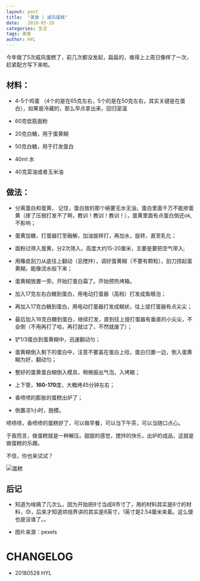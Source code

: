 ```yaml
---
layout: post
title:  "美食 | 戚风蛋糕"
date:   2018-05-28
categories: 生活
tags: 美食
author: HYL
---
```


今年做了5次戚风蛋糕了，前几次都没发起，扁扁的，难得上上周日像样了一次，赶紧配方写下来啦。


## 材料：



- 4-5个鸡蛋 （4个的是在65克左右，5个的是在50克左右，其实关键是在蛋白），如果是冷藏的，那么早点拿出来，回归室温

- 60克低筋面粉

- 20克白糖，用于蛋黄糊

- 50克白糖，用于打发蛋白

- 40ml 水

- 40克菜油或者玉米油



## 做法：



- 分离蛋白和蛋黄， 记住，蛋白放的那个碗要无水无油，蛋白里面千万不能掺蛋黄（掺了压根打发不了啊，教训！教训！教训！），蛋黄里面有点蛋白倒还ok,不影响；

- 蛋黄加糖，打蛋器打至融解，加油旋转打，再加水，旋转，直至乳化；

- 面粉过筛入蛋黄，分2次筛入，高度大约15-20厘米，主要是要把空气带入;

- 用橡皮刮刀从底往上翻动（忌搅拌），调好蛋黄糊（不要有颗粒），刮刀捞起蛋黄糊，能像流水般下来；

- 蛋黄糊放置一旁。开始打蛋白霜了。开始预热烤箱。

- 加入17克左右白糖到蛋白，用电动打蛋器（高档）打发成鱼眼泡；

- 再加入17克白糖到蛋白，用电动打蛋器打发成糊状，往上提打蛋器有点尖尖；

- 最后加入16克白糖到蛋白，继续打发，直到往上提打蛋器有垂直的小尖尖，不会倒（不用再打了哈，再打就过了，不然就废了）；

- 铲1/3蛋白到蛋黄糊中，迅速翻动匀；

- 蛋黄糊倒入剩下的蛋白中，注意不要盖在蛋白上哈，蛋白归置一边，倒入蛋黄糊为好，翻动匀；

- 整好的蛋黄蛋白糊倒入模具，稍微振出气泡，入烤箱；

- 上下管，**160-170**度，大概烤45分钟左右；

- 香喷喷的膨胀的蛋糕出炉了；

- 倒置凉1小时，脱模。

啧啧啧，香喷喷的蛋糕好了，可以做早餐，可以当下午茶，可以当随口点心。

于我而言，做蛋糕就是一种解压。甜甜的感觉，搅拌的快乐，出炉的成品，这就是做蛋糕的乐趣。


不信，你也来试试？

![蛋糕](https://images.pexels.com/photos/6602/food-plate-woman-hand.jpg?auto=compress&cs=tinysrgb&dpr=2&h=650&w=940)

## 后记

- 知道为啥搞了几次么，因为开始把8寸当成8市寸了，用的材料其实是6寸的材料，😓，后来才知道烘焙界讲的其实是8英寸，1英寸是2.54厘米来着。这么傻也是没谁了。。

- 图片来源：pexels


# CHANGELOG

- 20180528 HYL
